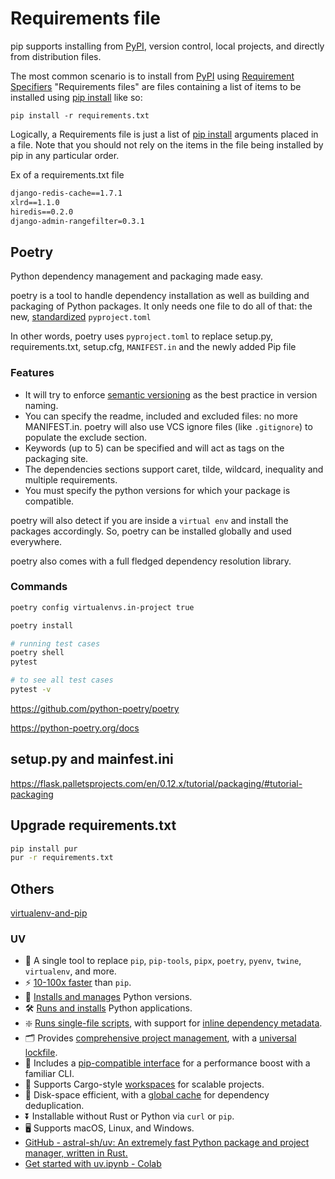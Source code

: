 # Requirements file

pip supports installing from [PyPI](http://pypi.python.org/pypi), version control, local projects, and directly from distribution files.

The most common scenario is to install from [PyPI](http://pypi.python.org/pypi) using [Requirement Specifiers](https://pip.pypa.io/en/stable/reference/pip_install/#requirement-specifiers) "Requirements files" are files containing a list of items to be installed using [pip install](https://pip.pypa.io/en/stable/reference/pip_install/#pip-install) like so:

`pip install -r requirements.txt`

Logically, a Requirements file is just a list of [pip install](https://pip.pypa.io/en/stable/reference/pip_install/#pip-install) arguments placed in a file. Note that you should not rely on the items in the file being installed by pip in any particular order.

Ex of a requirements.txt file

```txt
django-redis-cache==1.7.1
xlrd==1.1.0
hiredis==0.2.0
django-admin-rangefilter=0.3.1
```

## Poetry

Python dependency management and packaging made easy.

poetry is a tool to handle dependency installation as well as building and packaging of Python packages. It only needs one file to do all of that: the new, [standardized](https://www.python.org/dev/peps/pep-0518/) `pyproject.toml`

In other words, poetry uses `pyproject.toml` to replace setup.py, requirements.txt, setup.cfg, `MANIFEST.in` and the newly added Pip file

### Features

- It will try to enforce [semantic versioning](http://semver.org/) as the best practice in version naming.
- You can specify the readme, included and excluded files: no more MANIFEST.in. poetry will also use VCS ignore files (like `.gitignore`) to populate the exclude section.
- Keywords (up to 5) can be specified and will act as tags on the packaging site.
- The dependencies sections support caret, tilde, wildcard, inequality and multiple requirements.
- You must specify the python versions for which your package is compatible.

poetry will also detect if you are inside a `virtual env` and install the packages accordingly. So, poetry can be installed globally and used everywhere.

poetry also comes with a full fledged dependency resolution library.

### Commands

```bash
poetry config virtualenvs.in-project true

poetry install

# running test cases
poetry shell
pytest

# to see all test cases
pytest -v
```

https://github.com/python-poetry/poetry

https://python-poetry.org/docs

## setup.py and mainfest.ini

https://flask.palletsprojects.com/en/0.12.x/tutorial/packaging/#tutorial-packaging

## Upgrade requirements.txt

```bash
pip install pur
pur -r requirements.txt
```

## Others

[virtualenv-and-pip](python/python-intro/virtualenv-and-pip.md)

### UV

- 🚀 A single tool to replace `pip`, `pip-tools`, `pipx`, `poetry`, `pyenv`, `twine`, `virtualenv`, and more.
- ⚡️ [10-100x faster](https://github.com/astral-sh/uv/blob/main/BENCHMARKS.md) than `pip`.
- 🐍 [Installs and manages](https://github.com/astral-sh/uv#python-management) Python versions.
- 🛠️ [Runs and installs](https://github.com/astral-sh/uv#tool-management) Python applications.
- ❇️ [Runs single-file scripts](https://github.com/astral-sh/uv#script-support), with support for [inline dependency metadata](https://docs.astral.sh/uv/guides/scripts#declaring-script-dependencies).
- 🗂️ Provides [comprehensive project management](https://github.com/astral-sh/uv#project-management), with a [universal lockfile](https://docs.astral.sh/uv/concepts/projects#project-lockfile).
- 🔩 Includes a [pip-compatible interface](https://github.com/astral-sh/uv#a-pip-compatible-interface) for a performance boost with a familiar CLI.
- 🏢 Supports Cargo-style [workspaces](https://docs.astral.sh/uv/concepts/workspaces) for scalable projects.
- 💾 Disk-space efficient, with a [global cache](https://docs.astral.sh/uv/concepts/cache) for dependency deduplication.
- ⏬ Installable without Rust or Python via `curl` or `pip`.
- 🖥️ Supports macOS, Linux, and Windows.
- [GitHub - astral-sh/uv: An extremely fast Python package and project manager, written in Rust.](https://github.com/astral-sh/uv)
- [Get started with uv.ipynb - Colab](https://colab.research.google.com/drive/1o0FJVhYaXAATe6ctgV2cfINhTC_JwxXL?usp=sharing)
